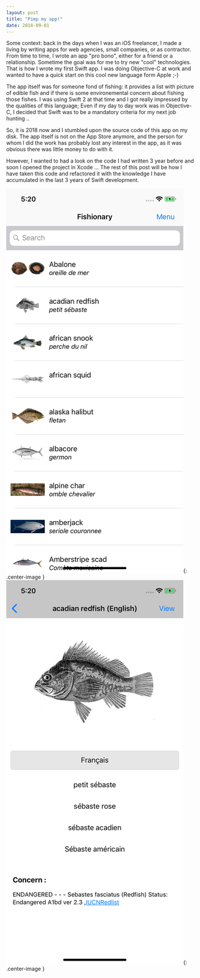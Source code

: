 ```yaml
---
layout: post
title: "Pimp my app!"
date: 2018-09-01
---
```


Some context: back in the days when I was an iOS freelancer, I made a living by writing apps for web agencies, small companies, or as contractor. From time to time, I wrote an app "pro bono", either for a friend or a relationship. Sometime the goal was for me to try new "cool" technologies. That is how I wrote my first Swift app. I was doing Objective-C at work and wanted to have a quick start on this cool new language form Apple ;-)

The app itself was for someone fond of fishing: it provides a list with picture of edible fish and if there is some environemental concern about fishing those fishes. I was using Swift 2 at that time and I got really impressed by the qualities of this language; Even if my day to day work was in Objective-C, I decided that Swift was to be a mandatory criteria for my next job hunting ..

So, it is 2018 now and I stumbled upon the source code of this app on my disk. The app itself is not on the App Store anymore, and the person for whom I did the work has probably lost any interest in the app, as it was obvious there was little money to do with it.

However, I wanted to had a look on the code I had written 3 year before and soon I opened the project in Xcode ... The rest of this post will be how I have taken this code and refactored it with the knowledge I have accumulated in the last 3 years of Swift development.

![Fishionary - List view](/images/fishionary-master.png){: .center-image }
![Fishionary - Detail view](/images/fishionary-detail.png){: .center-image }



